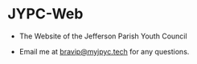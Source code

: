 # JYPC-Web
 - The Website of the Jefferson Parish Youth Council
 
 - Email me at bravip@myjpyc.tech for any questions.
